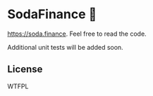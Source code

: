 # SodaFinance 🥤

https://soda.finance. Feel free to read the code.

Additional unit tests will be added soon.

## License

WTFPL
